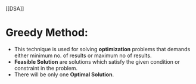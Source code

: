 [[DSA]]
# Greedy Method:
- This technique is used for solving **optimization** problems that demands either minimum no. of results or maximum no of results.
- **Feasible Solution** are solutions which satisfy the given condition or constraint in the problem.
- There will be only one **Optimal Solution**.